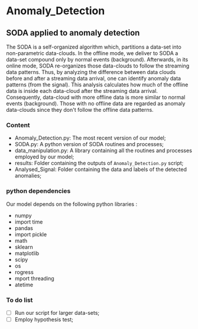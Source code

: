 # Anomaly_Detection
## SODA applied to anomaly detection 
The SODA is a self-organized algorithm which, partitions a data-set into non-parametric data-clouds. In the offline mode, we deliver to SODA a data-set compound only by normal events (background). Afterwards, in its online mode, SODA re-organizes those data-clouds to follow the streaming data patterns. Thus, by analyzing the difference between data clouds before and after a streaming data arrival, one can identify anomaly data patterns (from the signal). This analysis calculates how much of the offline data is inside each data-cloud after the streaming data arrival. Consequently, data-cloud with more offline data is more similar to normal events (background). Those with no offline data are regarded as anomaly data-clouds since they don't follow the offline data patterns.

### Content

* Anomaly_Detection.py: The most recent version of our model;
* SODA.py: A python version of SODA routines and processes;
* data_manipulation.py: A library containing all the routines and processes employed by our model;  
* results: Folder containing the outputs of `Anomaly_Detection.py` script;
* Analysed_Signal: Folder containing the data and labels of the detected anomalies;

### python dependencies

Our model depends on the following python libraries :

* numpy
* import time
* pandas
* import pickle
* math
* sklearn
* matplotlib
* scipy
* os
* rogress
* mport threading
* atetime 

### To do list

- [ ] Run our script for larger data-sets;
- [ ] Employ hypothesis test;

